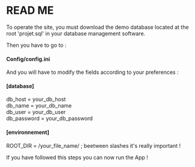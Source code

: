 <h1>READ ME</h1>


<p>To operate the site, you must download the demo database located at the root 'projet.sql' in your database management software.</p>

Then you have to go to :
<h4> Config/config.ini </h4>

And you will have to modify the fields according to your preferences : <br>
<h4>[database]</h4>
db_host =  your_db_host<br>
db_name     = your_db_name<br>
db_user     = your_db_user<br>
db_password = your_db_password<br>

<h4>[environnement]</h4>
ROOT_DIR = /your_file_name/  ; beetween slashes it's really important !<br>

If you have followed this steps you can now run the App !
